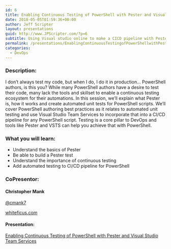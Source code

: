 ```yaml
---
id: 6
title: Enabling Continuous Testing of PowerShell with Pester and Visual Studio Team Services
date: 2018-05-05T01:59:36+00:00
author: Jeff Scripter
layout: presentations
guid: http://www.JPScripter.com/?p=6
subtitle: Using Visual studio online to make a CICD pipeline with Pester test validation.
permalink: /presentations/EnablingContinuousTestingofPowerShellwithPesterandVisualStudioTeamServices/
categories:
  - DevOps
---
```



### Description:

I don’t always test my code, but when I do, I do it in production… PowerShell authors, is this you? While many PowerShell authors have a desire to test their code, many lack the tools and skillset to enable a continuous testing ecosystem for their automations. In this session, we’ll explain what Pester is, how it works and create automated unit tests for PowerShell scripts. We’ll cover PowerShell authoring best practices as it relates to automated unit testing and use Visual Studio Team Services to incorporate that into a CI/CD pipeline for any PowerShell script. Testing is a core pillar to DevOps and tools like Pester and VSTS can help you achieve that with PowerShell.

### What you will learn:

* Understand the basics of Pester
* Be able to build a Pester test
* Understand the importance of continuous testing
* Add automated testing to CI/CD pipeline for PowerShell

### CoPresentor:

#### Christopher Mank

[@cmank7](https://www.twitter.com/cmank7)

[whiteficus.com](https://www.whiteficus.com)

#### Presentation:
[Enabling Continuous Testing of PowerShell with Pester and Visual Studio Team Services](/assets/presentations/EnablingContinuousTestingofPowerShellwithPesterandVisualStudioTeamServices.pdf)
